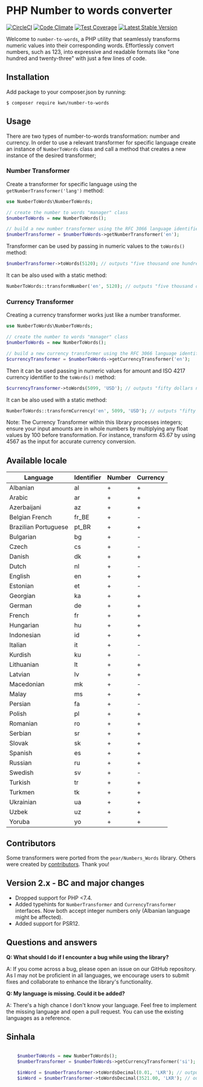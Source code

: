 # PHP Number to words converter

[![CircleCI](https://dl.circleci.com/status-badge/img/gh/kwn/number-to-words/tree/master.svg?style=shield)](https://dl.circleci.com/status-badge/redirect/gh/kwn/number-to-words/tree/master)
[![Code Climate](https://codeclimate.com/github/kwn/number-to-words/badges/gpa.svg)](https://codeclimate.com/github/kwn/number-to-words)
[![Test Coverage](https://codeclimate.com/github/kwn/number-to-words/badges/coverage.svg)](https://codeclimate.com/github/kwn/number-to-words/coverage)
[![Latest Stable Version](https://poser.pugx.org/kwn/number-to-words/v/stable)](https://packagist.org/packages/kwn/number-to-words)

Welcome to `number-to-words`, a PHP utility that seamlessly transforms numeric values into their corresponding words. Effortlessly convert numbers, such as 123, into expressive and readable formats like "one hundred and twenty-three" with just a few lines of code.

## Installation

Add package to your composer.json by running:

```
$ composer require kwn/number-to-words
```

## Usage

There are two types of number-to-words transformation: number and currency. In order to use a relevant transformer for specific language create an instance of `NumberToWords` class and call a method that creates a new instance of the desired transformer;

### Number Transformer

Create a transformer for specific language using the `getNumberTransformer('lang')` method:

```php
use NumberToWords\NumberToWords;

// create the number to words "manager" class
$numberToWords = new NumberToWords();

// build a new number transformer using the RFC 3066 language identifier
$numberTransformer = $numberToWords->getNumberTransformer('en');
```

Transformer can be used by passing in numeric values to the `toWords()` method:

```php
$numberTransformer->toWords(5120); // outputs "five thousand one hundred twenty"
```

It can be also used with a static method:

```php
NumberToWords::transformNumber('en', 5120); // outputs "five thousand one hundred twenty"
```

### Currency Transformer

Creating a currency transformer works just like a number transformer.

```php
use NumberToWords\NumberToWords;

// create the number to words "manager" class
$numberToWords = new NumberToWords();

// build a new currency transformer using the RFC 3066 language identifier
$currencyTransformer = $numberToWords->getCurrencyTransformer('en');
```

Then it can be used passing in numeric values for amount and ISO 4217 currency identifier to the `toWords()` method:

```php
$currencyTransformer->toWords(5099, 'USD'); // outputs "fifty dollars ninety nine cents"
```

It can be also used with a static method:

```php
NumberToWords::transformCurrency('en', 5099, 'USD'); // outputs "fifty dollars ninety nine cents"
```

Note: The Currency Transformer within this library processes integers; ensure your input amounts are in whole numbers by multiplying any float values by 100 before transformation. For instance, transform 45.67 by using 4567 as the input for accurate currency conversion.

## Available locale

| Language             | Identifier | Number | Currency |
|----------------------|-----------| ------ | -------- |
| Albanian             | al        | +      | +        |
| Arabic               | ar        | +      | +        |
| Azerbaijani          | az        | +      | +        |
| Belgian French       | fr_BE     | +      | -        |
| Brazilian Portuguese | pt_BR     | +      | +        |
| Bulgarian            | bg        | +      | -        |
| Czech                | cs        | +      | -        |
| Danish               | dk        | +      | +        |
| Dutch                | nl        | +      | -        |
| English              | en        | +      | +        |
| Estonian             | et        | +      | -        |
| Georgian             | ka        | +      | +        |
| German               | de        | +      | +        |
| French               | fr        | +      | +        |
| Hungarian            | hu        | +      | +        |
| Indonesian           | id        | +      | +        |
| Italian              | it        | +      | -        |
| Kurdish              | ku        | +      | -        |
| Lithuanian           | lt        | +      | +        |
| Latvian              | lv        | +      | +        |
| Macedonian           | mk        | +      | -        |
| Malay                | ms        | +      | +        |
| Persian              | fa        | +      | -        |
| Polish               | pl        | +      | +        |
| Romanian             | ro        | +      | +        |
| Serbian              | sr        | +      | +        |
| Slovak               | sk        | +      | +        |
| Spanish              | es        | +      | +        |
| Russian              | ru        | +      | +        |
| Swedish              | sv        | +      | -        |
| Turkish              | tr        | +      | +        |
| Turkmen              | tk        | +      | +        |
| Ukrainian            | ua        | +      | +        |
| Uzbek                | uz        | +      | +        |
| Yoruba               | yo        | +      | +        |

## Contributors

Some transformers were ported from the `pear/Numbers_Words` library. Others were created by [contributors](https://github.com/kwn/number-to-words/graphs/contributors). Thank you!

## Version 2.x - BC and major changes

- Dropped support for PHP <7.4.
- Added typehints for `NumberTransformer` and `CurrencyTransformer` interfaces. Now both accept integer numbers only (Albanian language might be affected).
- Added support for PSR12.

## Questions and answers

**Q: What should I do if I encounter a bug while using the library?**

A: If you come across a bug, please open an issue on our GitHub repository. As I may not be proficient in all languages, we encourage users to submit fixes and collaborate to enhance the library's functionality.

**Q: My language is missing. Could it be added?**

A: There's a high chance I don't know your language. Feel free to implement the missing language and open a pull request. You can use the existing languages as a reference.

## Sinhala

```php

    $numberToWords = new NumberToWords();
    $numberTransformer = $numberToWords->getCurrencyTransformer('si');

    $inWord = $numberTransformer->toWordsDecimal(0.01, 'LKR'); // outputs "ශත එකක් පමණි"
    $inWord = $numberTransformer->toWordsDecimal(3521.00, 'LKR'); // outputs "රුපියල් තුන දහස් පන් සිය විසි එකක් පමණි"

```